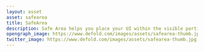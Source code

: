 ```yaml
---
layout: asset
asset: safearea
title: SafeArea
description: Safe Area helps you place your UI within the visible portion of the overall interface to avoid UI being obscured by the notch or interfere with the home status indicator or status bar.
opengraph_image: https://www.defold.com/images/assets/safearea-thumb.jpg
twitter_image: https://www.defold.com/images/assets/safearea-thumb.jpg
---
```

